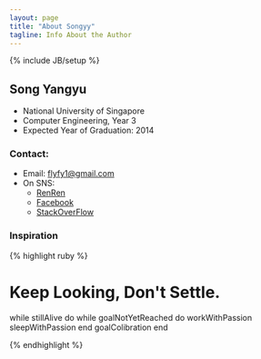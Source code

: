 ```yaml
---
layout: page
title: "About Songyy"
tagline: Info About the Author
---
```

{% include JB/setup %}

## Song Yangyu

* National University of Singapore
* Computer Engineering, Year 3
* Expected Year of Graduation: 2014

### Contact:
* Email: <flyfy1@gmail.com>
* On SNS:
  - [RenRen](http://www.renren.com/251249960)
  - [Facebook](://www.facebook.com/flyfy1)
  - [StackOverFlow](http://stackoverflow.com/users/799550/songyy)

### Inspiration

{% highlight ruby %}

# Keep Looking, Don't Settle.
while stillAlive do
  while goalNotYetReached do
    workWithPassion
    sleepWithPassion
  end
  goalColibration
end

{% endhighlight %}
